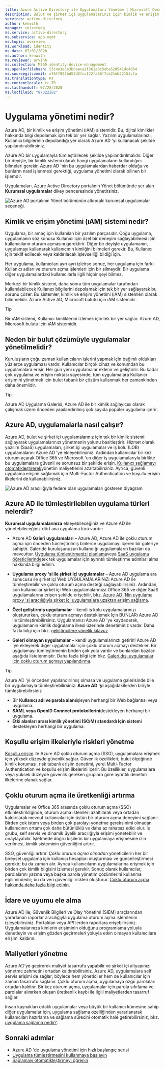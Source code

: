 ```yaml
---
title: Azure Active Directory ile Uygulamaları Yönetme | Microsoft Docs
description: Bulut ve şirket içi uygulamalarınız için kimlik ve erişim yönetimi (ıAM) sistemi olarak Azure Active Directory (AD) kullanılmasına genel bakış.
services: active-directory
author: kenwith
manager: celestedg
ms.service: active-directory
ms.subservice: app-mgmt
ms.topic: overview
ms.workload: identity
ms.date: 07/01/2020
ms.author: kenwith
ms.reviewer: arvinh
ms.collection: M365-identity-device-management
ms.openlocfilehash: 53c4e3e3e3b6aaca2f861a8c5aba528541dc4854
ms.sourcegitcommit: a76ff927bd57d2fcc122fa36f7cb21eb22154cfa
ms.translationtype: MT
ms.contentlocale: tr-TR
ms.lasthandoff: 07/28/2020
ms.locfileid: "87322202"
---
```

# <a name="what-is-application-management"></a>Uygulama yönetimi nedir?

Azure AD, bir kimlik ve erişim yönetimi (ıAM) sistemidir. Bu, dijital kimlikler hakkında bilgi depolamak için tek bir yer sağlar. Yazılım uygulamalarınızı, Kullanıcı bilgilerinin depolandığı yer olarak Azure AD 'yi kullanacak şekilde yapılandırabilirsiniz. 

Azure AD bir uygulamayla tümleştirilecek şekilde yapılandırılmalıdır. Diğer bir deyişle, bir kimlik sistemi olarak hangi uygulamaların kullandığını bilmeleri gerekir. Azure AD 'nin bu uygulamalardan haberdar olduğu ve bunların nasıl işlenmesi gerektiği, uygulama yönetimi olarak bilinen bir işlemdir.

Uygulamaları, Azure Active Directory portalının Yönet bölümünde yer alan **Kurumsal uygulamalar** dikey penceresinde yönetirsiniz.

![Azure AD portalının Yönet bölümünün altındaki kurumsal uygulamalar seçeneği.](media/what-is-application-management/enterprise-applications-in-nav.png)

## <a name="what-is-an-identity-and-access-management-iam-system"></a>Kimlik ve erişim yönetimi (ıAM) sistemi nedir?
Uygulama, bir amaç için kullanılan bir yazılım parçasıdır. Çoğu uygulama, uygulamanın söz konusu Kullanıcı için özel bir deneyim sağlayabilmesi için kullanıcıların oturum açmasını gerektirir. Diğer bir deyişle uygulamanın, uygulamayı kullanarak kullanıcının kimliğini bilmeleri gerekir. Bu, Kullanıcı için teklif edilecek veya kaldırılacak işlevselliği bildiği için.

Her uygulama, kullanıcıları ayrı ayrı izleirse sonuç, her uygulama için farklı Kullanıcı adları ve oturum açma işlemleri için bir silmeydir. Bir uygulama diğer uygulamalardaki kullanıcılarla ilgili hiçbir şeyi bilmez.

Merkezi bir kimlik sistemi, daha sonra tüm uygulamalar tarafından kullanılabilecek Kullanıcı bilgilerini depolamak için tek bir yer sağlayarak bu sorunu çözer. Bu sistemler, kimlik ve erişim yönetimi (ıAM) sistemleri olarak bilinmelidir. Azure Active AD, Microsoft bulutu için ıAM sistemidir.

>[!TIP]
>Bir ıAM sistemi, Kullanıcı kimliklerini izlemek için tek bir yer sağlar. Azure AD, Microsoft bulutu için ıAM sistemidir.


## <a name="why-manage-applications-with-a-cloud-solution"></a>Neden bir bulut çözümüyle uygulamalar yönetilmelidir?

Kuruluşların çoğu zaman kullanıcıların işlerini yapmak için bağımlı oldukları yüzlerce uygulaması vardır. Kullanıcılar birçok cihaz ve konumdan bu uygulamalara erişir. Her gün yeni uygulamalar eklenir ve geliştirilir. Bu kadar çok uygulama ve erişim noktası sayesinde, tüm uygulamalara Kullanıcı erişimini yönetmek için bulut tabanlı bir çözüm kullanmak her zamankinden daha önemlidir.

>[!TIP]
>Azure AD Uygulama Galerisi, Azure AD ile bir kimlik sağlayıcısı olarak çalışmak üzere önceden yapılandırılmış çok sayıda popüler uygulama içerir.

## <a name="how-does-azure-ad-work-with-applications"></a>Azure AD, uygulamalarla nasıl çalışır?

Azure AD, bulut ve şirket içi uygulamalarınız için tek bir kimlik sistemi sağlayarak uygulamalarınızı yönetmenin yolunu basitleştirir. Hizmet olarak yazılım (SaaS) uygulamaları, şirket içi uygulamalar ve iş kolu (LOB) uygulamalarını Azure AD 'ye ekleyebilirsiniz. Ardından kullanıcılar bir kez oturum açarak Office 365 ve Microsoft 'un diğer iş uygulamalarıyla birlikte bu uygulamalara güvenli ve sorunsuz bir şekilde erişin. [Kullanıcı sağlamayı otomatikleştirerek](../app-provisioning/user-provisioning.md)yönetim maliyetlerini azaltabilirsiniz. Ayrıca, güvenli uygulama erişimi sağlamak için Multi-Factor Authentication ve koşullu erişim ilkelerini de kullanabilirsiniz.

![Azure AD aracılığıyla federe olan uygulamaları gösteren diyagram](media/what-is-application-management/app-management-overview.png)

## <a name="what-types-of-applications-can-i-integrate-with-azure-ad"></a>Azure AD ile tümleştirilebilen uygulama türleri nelerdir?

**Kurumsal uygulamalarınıza** ekleyebileceğiniz ve Azure AD ile yönetebileceğiniz dört ana uygulama türü vardır:

- Azure AD **Galeri uygulamaları** – Azure AD, Azure AD ile çoklu oturum açma için önceden tümleştirilmiş binlerce uygulamayı içeren bir galeriye sahiptir. Galeride kuruluşunuzun kullandığı uygulamaların bazıları da mevcuttur. [Uygulama tümleştirmenizi planlama](plan-an-application-integration.md)veya [SaaS uygulama öğreticilerinde](https://docs.microsoft.com/azure/active-directory/saas-apps/)tek tek uygulamalar için ayrıntılı tümleştirme adımları alma hakkında bilgi edinin.

- **Uygulama proxy 'si ile şirket içi uygulamalar** – Azure AD uygulama ara sunucusu ile şirket içi Web UYGULAMALARıNıZı Azure AD ile tümleştirebilir ve çoklu oturum açma desteği sağlayabilirsiniz. Ardından, son kullanıcılar şirket içi Web uygulamalarınıza Office 365 ve diğer SaaS uygulamalarına erişen şekilde erişebilir, bkz. [Azure AD 'Nin uygulama proxy 'si aracılığıyla şirket içi uygulamalara uzaktan erişim sağlama](application-proxy.md).

- **Özel geliştirmiş uygulamalar** – kendi iş kolu uygulamalarınızı oluştururken, çoklu oturum açmayı desteklemek Için BUNLARı Azure AD ile tümleştirebilirsiniz. Uygulamanızı Azure AD 'ye kaydederek, uygulamanın kimlik doğrulama ilkesi üzerinde denetiminiz vardır. Daha fazla bilgi için bkz. [geliştiricilere yönelik kılavuz](developer-guidance-for-integrating-applications.md).

- **Galeri olmayan uygulamalar** – kendi uygulamalarınızı getirin! Azure AD 'ye ekleyerek diğer uygulamalar için çoklu oturum açmayı destekler. Bir uygulamayı tümleştirmenin birden çok yolu vardır ve bunlardan bazıları aşağıda listelenmiştir. Daha fazla bilgi için bkz. [Galeri dışı uygulamalar için çoklu oturum açmayı yapılandırma](configure-single-sign-on-non-gallery-applications.md).

>[!TIP]
>Azure AD 'yi önceden yapılandırılmış olmasa ve uygulama galerisinde bile bir uygulamayla tümleştirebilirsiniz. **Azure AD 'yi** aşağıdakilerden biriyle tümleştirebilirsiniz
> - Bir **Kullanıcı adı ve parola alanı**işleyen herhangi bir Web bağlantısı veya uygulama.
> - **SAML veya OpenID Connect protokollerini**destekleyen herhangi bir uygulama.
> - **Etki alanları arası kimlik yönetimi (SCıM) standardı Için sistemi** destekleyen herhangi bir uygulama.

## <a name="manage-risk-with-conditional-access-policies"></a>Koşullu erişim ilkeleriyle riskleri yönetme

[Koşullu erişim](../conditional-access/concept-conditional-access-cloud-apps.md) Ile Azure AD çoklu oturum açma (SSO), uygulamalara erişmek için yüksek düzeyde güvenlik sağlar. Güvenlik özellikleri, bulut ölçeğinde kimlik koruması, risk tabanlı erişim denetimi, yerel Multi-Factor Authentication ve koşullu erişim ilkelerini içerir. Bu özellikler, uygulamalara veya yüksek düzeyde güvenlik gereken gruplara göre ayrıntılı denetim ilkelerine olanak sağlar.

## <a name="improve-productivity-with-single-sign-on"></a>Çoklu oturum açma ile üretkenliği artırma

Uygulamalar ve Office 365 arasında çoklu oturum açma (SSO) etkinleştirildiğinde, oturum açma istemleri azaltılarak veya ortadan kaldırılarak mevcut kullanıcılar için üstün bir oturum açma deneyimi sağlanır. Birden çok istem veya birden çok parolayı yönetme gereksinimi olmadan kullanıcının ortamı çok daha bütünlüklü ve daha az rahatsız edici olur. İş grubu, self servis ve dinamik üyelik aracılığıyla erişimi yönetebilir ve onaylayabilir. İşletmede doğru kişilerin bir uygulamaya erişmesine izin verilmesi, kimlik sisteminin güvenliğini artırır.

SSO, güvenliği artırır. *Çoklu oturum açma olmadan* yöneticilerin her bir bireysel uygulama için kullanıcı hesapları oluşturması ve güncelleştirmesi gerekir; bu da zaman alır. Ayrıca kullanıcıların uygulamalarına erişmek için birden çok kimlik bilgisini izlemesi gerekir. Sonuç olarak kullanıcılar, parolalarını yazma veya başka parola yönetim çözümlerini kullanma eğilimindedir; bu da veri güvenliği riskleri oluşturur. [Çoklu oturum açma hakkında daha fazla bilgi edinin](what-is-single-sign-on.md).

## <a name="address-governance-and-compliance"></a>İdare ve uyumu ele alma

Azure AD ile, Güvenlik Bilgileri ve Olay Yönetimi (SIEM) araçlarından yararlanan raporlar aracılığıyla uygulama oturum açma işlemlerini izleyebilirsiniz. Portaldan veya API’lerden raporlara erişebilirsiniz. Uygulamalarınıza kimlerin erişiminin olduğunu programlama yoluyla denetleyin ve erişim gözden geçirmeleri yoluyla etkin olmayan kullanıcılara erişimi kaldırın.

## <a name="manage-costs"></a>Maliyetleri yönetme

Azure AD’ye geçirerek maliyet tasarrufu yapabilir ve şirket içi altyapınızı yönetme zahmetini ortadan kaldırabilirsiniz. Azure AD, uygulamalara self servis erişimi de sağlar; böylece hem yöneticiler hem de kullanıcılar için zaman tasarrufu sağlanır. Çoklu oturum açma, uygulamaya özgü parolaları ortadan kaldırır. Bir kez oturum açma, uygulamalar için parola sıfırlama ve parolalar alınırken oluşan üretkenlik kaybı ile ilgili maliyetlerden tasarruf sağlar.

Insan kaynakları odaklı uygulamalar veya büyük bir kullanıcı kümesine sahip diğer uygulamalar için, uygulama sağlama özelliğinden yararlanarak kullanıcıları hazırlama ve sağlama sürecini otomatik hale getirebilirsiniz, bkz. [uygulama sağlama nedir?](../app-provisioning/user-provisioning.md).

## <a name="next-steps"></a>Sonraki adımlar

- [Azure AD 'de uygulama yönetimi için hızlı başlangıç serisi](view-applications-portal.md)
- [Uygulama tümleştirmesini kullanmaya başlayın](plan-an-application-integration.md)
- [Sağlamayı otomatikleştirmeyi öğrenin](../app-provisioning/user-provisioning.md)
